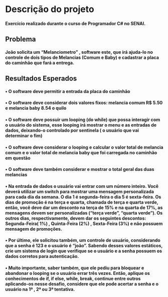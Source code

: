 # Descrição do projeto
#### Exercício realizado durante o curso de Programador C# no SENAI.

## Problema
#### João solicita um “Melanciometro” , software este, que irá ajuda-lo no controle de dois tipos de Melancias (Comum e Baby) e cadastrar a placa do caminhão que fará a entrega.   

## Resultados Esperados
#### •	O software deve permitir a entrada da placa do caminhão
#### •	O software deve considerar dois valores fixos: melancia comum R$ 5.50 e melancia baby 8.54 o quilo
#### •	O software deve possuir um looping (do while) que possa interagir com o usuário do sistema, esse looping irá mostrar o menu e as entradas de dados, deixando-o controlado por sentinela ( o usuário que vai determinar o fim)
#### •	O software deve considerar o looping e calcular o valor total de melancia comum e o valor total de melancia baby que foi carregada no caminhão em questão
#### •	O software deve também considerar e mostrar o total geral das duas melancias
#### •	Na entrada de dados o usuário vai entrar com um número inteiro. Você deverá utilizar um switch para mostrar uma mensagem personalizada para cada dia da semana. O dia 1 é segunda-feira o dia 5 é sexta-feira. Os dias de promoção é na terça e quarta, chamada de terça e quarta verde, então, você deve dar um desconto na terça de 15% e na quarta de 17%, as mensagens devem ser personalizadas (“terça verde”, “quarta verde”). Os outros dias, respectivamente, devem dar os seguintes descontos: Segunda-Feira( 1%) , Quinta-Feira (2%) , Sexta-Feira (3%) e não possuem mensagem de promoções.
#### •	Por último, ele solicitou também, um controle de usuário, considerando que a senha é 123 e o usuário é “joão”. Sabendo desses valores estáticos, crie um sistema de login que verifique se o usuário e a senha possuem os dados corretos para autenticação.
#### •	Muito importante, saber também, que ele pediu para bloquear e abandonar o looping se o usuário errar três vezes. Então, aplique os conhecimentos de if, if else, while, break, continue entre outros  aplicando-os nesse desafio, considere que ele pode acertar a senha e o usuário na 1ª , 2ª ou 3ª tentativa.
